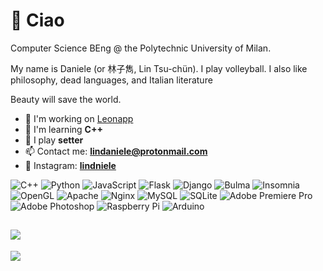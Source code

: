 # 👋 Ciao
Computer Science BEng @ the Polytechnic University of Milan.

My name is Daniele (or 林子雋, Lin Tsu-chün). I play volleyball. I also like philosophy, dead languages, and Italian literature

Beauty will save the world.

<!-- ![Profile Views](https://komarev.com/ghpvc/?username=lindaniele) -->

- 🔭 I'm working on [Leonapp](https://github.com/leonapp-project)
- 🌱 I'm learning **C++**
- 🏐 I play **setter**
- 📫 Contact me: **lindaniele@protonmail.com**
- 📱 Instagram: [**lindniele**](https://www.instagram.com/lindniele)
  

![C++](https://img.shields.io/badge/c++-%2300599C.svg?style=for-the-badge&logo=c%2B%2B&logoColor=white) ![Python](https://img.shields.io/badge/python-3670A0?style=for-the-badge&logo=python&logoColor=ffdd54) ![JavaScript](https://img.shields.io/badge/javascript-%23323330.svg?style=for-the-badge&logo=javascript&logoColor=%23F7DF1E) ![Flask](https://img.shields.io/badge/flask-%23000.svg?style=for-the-badge&logo=flask&logoColor=white) ![Django](https://img.shields.io/badge/django-%23092E20.svg?style=for-the-badge&logo=django&logoColor=white) ![Bulma](https://img.shields.io/badge/bulma-00D0B1?style=for-the-badge&logo=bulma&logoColor=white) ![Insomnia](https://img.shields.io/badge/Insomnia-black?style=for-the-badge&logo=insomnia&logoColor=5849BE) ![OpenGL](https://img.shields.io/badge/OpenGL-%23FFFFFF.svg?style=for-the-badge&logo=opengl) ![Apache](https://img.shields.io/badge/apache-%23D42029.svg?style=for-the-badge&logo=apache&logoColor=white) ![Nginx](https://img.shields.io/badge/nginx-%23009639.svg?style=for-the-badge&logo=nginx&logoColor=white) ![MySQL](https://img.shields.io/badge/mysql-%2300000f.svg?style=for-the-badge&logo=mysql&logoColor=white) ![SQLite](https://img.shields.io/badge/sqlite-%2307405e.svg?style=for-the-badge&logo=sqlite&logoColor=white) ![Adobe Premiere Pro](https://img.shields.io/badge/Adobe%20Premiere%20Pro-9999FF.svg?style=for-the-badge&logo=Adobe%20Premiere%20Pro&logoColor=white) ![Adobe Photoshop](https://img.shields.io/badge/adobe%20photoshop-%2331A8FF.svg?style=for-the-badge&logo=adobe%20photoshop&logoColor=white) ![Raspberry Pi](https://img.shields.io/badge/-RaspberryPi-C51A4A?style=for-the-badge&logo=Raspberry-Pi) ![Arduino](https://img.shields.io/badge/-Arduino-00979D?style=for-the-badge&logo=Arduino&logoColor=white)

![](https://github-readme-stats.vercel.app/api/top-langs/?username=lindaniele&theme=dark&hide_border=false&include_all_commits=false&count_private=false&layout=compact)
---
[![](https://visitcount.itsvg.in/api?id=lindaniele&icon=0&color=0)](https://visitcount.itsvg.in)

